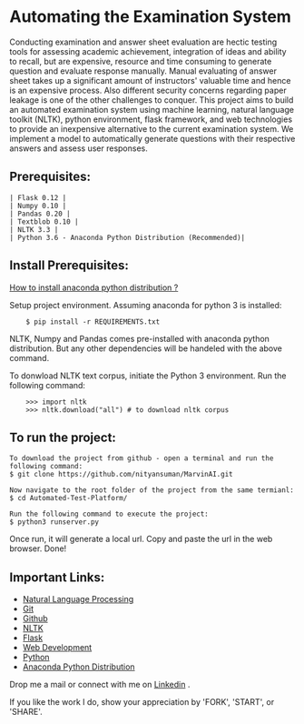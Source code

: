 # Automating the Examination System

Conducting examination and answer sheet evaluation are hectic testing tools for assessing
academic achievement, integration of ideas and ability to recall, but are expensive, resource
and time consuming to generate question and evaluate response manually. Manual evaluating
of answer sheet takes up a significant amount of instructors' valuable time and hence is an
expensive process. Also different security concerns regarding paper leakage is one of the other
challenges to conquer. This project aims to build an automated examination system using
machine learning, natural language toolkit (NLTK), python environment, flask framework,
and web technologies to provide an inexpensive alternative to the current examination system.
We implement a model to automatically generate questions with their respective answers and
assess user responses.

## Prerequisites:
    | Flask 0.12 |
    | Numpy 0.10 |
    | Pandas 0.20 |
    | Textblob 0.10 |
    | NLTK 3.3 |
    | Python 3.6 - Anaconda Python Distribution (Recommended)|

## Install Prerequisites:

[How to install anaconda python distribution ?](https://docs.anaconda.com/anaconda/install/)

Setup project environment. Assuming anaconda for python 3 is installed:
```
    $ pip install -r REQUIREMENTS.txt
```

NLTK, Numpy and Pandas comes pre-installed with anaconda python distribution. But any other dependencies will be handeled with the above command.

To donwload NLTK text corpus, initiate the Python 3 environment. Run the following command:
```
    >>> import nltk
    >>> nltk.download("all") # to download nltk corpus
```

## To run the project:
```
To download the project from github - open a terminal and run the following command:
$ git clone https://github.com/nityansuman/MarvinAI.git

Now navigate to the root folder of the project from the same termianl:
$ cd Automated-Test-Platform/

Run the following command to execute the project:
$ python3 runserver.py
```

Once run, it will generate a local url. Copy and paste the url in the web browser. Done!


## Important Links:
* [Natural Language Processing](https://nltk.org/book/)
* [Git](https://git-scm.com/)
* [Github](https://github.com/)
* [NLTK](https://nltk.org/)
* [Flask](http://flask.pocoo.org/)
* [Web Development](https://w3schoo.com/)
* [Python](https://python.org/)
* [Anaconda Python Distribution](https://conda.io)


Drop me a mail or connect with me on [Linkedin](https://linkedin.com/in/kumar-nityan-suman/) .

If you like the work I do, show your appreciation by 'FORK', 'START', or 'SHARE'.
